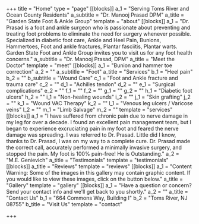 +++
title = "Home"
type = "page"
[[blocks]]
a_1 = "Serving Toms River and Ocean County Residents"
a_subtitle = "Dr. Manooj Prasad DPM"
a_title = "Garden State Foot &amp; Ankle Group"
template = "about"
[[blocks]]
a_1 = "Dr. Prasad is a foot and ankle surgeon who is passionate about preventing and treating foot problems to eliminate the need for surgery whenever possible. Specialized in diabetic foot care, Ankle and Heel Pain, Bunions, Hammertoes, Foot and ankle fractures, Plantar fasciitis, Plantar warts. Garden State Foot and Ankle Group invites you to visit us for any foot health concerns."
a_subtitle = "Dr. Manooj Prasad, DPM"
a_title = "Meet the Doctor"
template = "meet"
[[blocks]]
a_1 = "Bunion and hammer toe correction"
a_2 = ""
a_subtitle = "Foot"
a_title = "Services"
b_1 = "Heel pain"
b_2 = ""
b_subtitle = "Wound Care"
c_1 = "Foot and Ankle fracture and trauma care"
c_2 = ""
d_1 = "Achilles tendon"
d_2 = ""
e_1 = "Surgical complications"
e_2 = ""
f_1 = ""
f_2 = ""
g_1 = ""
g_2 = ""
h_1 = "Diabetic foot ulcers"
h_2 = ""
i_1 = "Non-healing wounds"
i_2 = ""
j_1 = "Skin grafting"
j_2 = ""
k_1 = "Wound VAC Therapy"
k_2 = ""
l_1 = "Venous leg ulcers / Varicose veins"
l_2 = ""
m_1 = "Limb Salvage"
m_2 = ""
template = "services"
[[blocks]]
a_1 = "I have suffered from chronic pain due to nerve damage in my leg for over a decade. I found an excellent pain management team, but I began to experience excruciating pain in my foot and feared the nerve damage was spreading. I was referred to Dr. Prasad. Little did I know, thanks to Dr. Prasad, I was on my way to a complete cure. Dr. Prasad made the correct call, accurately performed a minimally invasive surgery, and stopped the pain. My foot is 100% pain-free! He is Outstanding."
a_2 = "M.E. Genievich"
a_title = "Testimonials"
template = "testimonials"
[[blocks]]
a_title = "Reviews"
template = "reviews"
[[blocks]]
a_1 = "Content Warning: Some of the images in this gallery may contain graphic content. If you would like to view these images, click on the button below."
a_title = "Gallery"
template = "gallery"
[[blocks]]
a_1 = "Have a question or concern? Send your contact info and we'll get back to you shortly."
a_2 = ""
a_title = "Contact Us"
b_1 = "664 Commons Way, Building I"
b_2 = "Toms River, NJ 08755"
b_title = "Visit Us"
template = "contact"

+++
